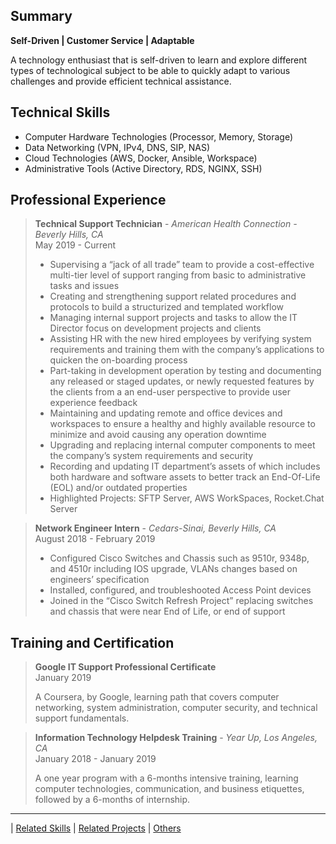 ## Summary
**Self-Driven | Customer Service | Adaptable**

A technology enthusiast that is self-driven to learn and explore different types of technological subject to be able to quickly adapt to various challenges and provide efficient technical assistance. 
 

## Technical Skills
- Computer Hardware Technologies (Processor, Memory, Storage)
- Data Networking (VPN, IPv4, DNS, SIP, NAS)
- Cloud Technologies (AWS, Docker, Ansible, Workspace)
- Administrative Tools (Active Directory, RDS, NGINX, SSH)


## Professional Experience

>**Technical Support Technician** - *American Health Connection - Beverly Hills, CA* <br>
>May 2019 - Current
>
> - Supervising a “jack of all trade” team to provide a cost-effective multi-tier level of support ranging from basic to administrative tasks and issues 
> - Creating and strengthening support related procedures and protocols to build a structurized and templated workflow
> - Managing internal support projects and tasks to allow the IT Director focus on development projects and clients
> - Assisting HR with the new hired employees by verifying system requirements and training them with the company’s applications to quicken the on-boarding process
> - Part-taking in development operation by testing and documenting any released or staged updates, or newly requested features by the clients from a an end-user perspective to provide user experience feedback
> - Maintaining and updating remote and office devices and workspaces to ensure a healthy and highly available resource to minimize and avoid causing any operation downtime
> - Upgrading and replacing internal computer components to meet the company’s system requirements and security 
> - Recording and updating IT department’s assets of which includes both hardware and software assets to better track an End-Of-Life (EOL) and/or outdated properties
> - Highlighted Projects: SFTP Server, AWS WorkSpaces, Rocket.Chat Server
>

>**Network Engineer Intern** - *Cedars-Sinai, Beverly Hills, CA* <br>
>August 2018 - February 2019 
>
>  - Configured Cisco Switches and Chassis such as 9510r, 9348p, and 4510r including IOS upgrade, VLANs changes based on engineers’ specification
> - Installed, configured, and troubleshooted Access Point devices
> - Joined in the “Cisco Switch Refresh Project” replacing switches and chassis that were near End of Life, or end of support
>

## Training and Certification

> **Google IT Support Professional Certificate** <br>
> January 2019 
> 
> A Coursera, by Google, learning path that covers computer networking, system administration, computer security, and technical support fundamentals.
>

> **Information Technology Helpdesk Training** - *Year Up, Los Angeles, CA* <br>
> January 2018 - January 2019 
> 
> A one year program with a 6-months intensive training, learning computer technologies, communication, and business etiquettes, followed by a 6-months of internship.
>

---

| <a href="https://github.com/iamwesm/aboutwes/blob/main/RelatedSkills.md#related-skills">Related Skills</a> | <a href="https://github.com/iamwesm/aboutwes/blob/main/RelatedSkills.md#related-skills">Related Projects</a> | <a href="https://github.com/iamwesm/aboutwes/blob/main/RelatedSkills.md#related-skills">Others</a>

